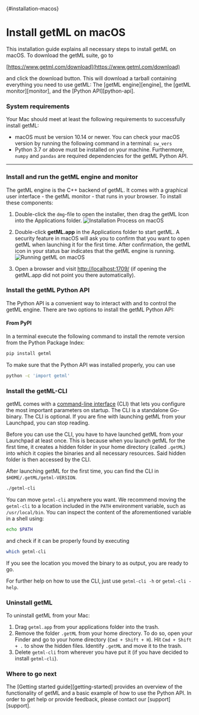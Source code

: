 [](){#installation-macos}
# Install getML on macOS

This installation guide explains all necessary steps to install getML on macOS.
To download the getML suite, go to 

[https://www.getml.com/download](https://www.getml.com/download)

and click the download button. This will download a tarball containing everything you need to use getML: The [getML engine][engine], the [getML monitor][monitor], and the [Python API][python-api].

### System requirements

Your Mac should meet at least the following requirements to successfully install getML:

* macOS must be version 10.14 or newer. You can check your macOS version by running the following command in a terminal: `sw_vers`
* Python 3.7 or above must be installed on your machine. Furthermore, `numpy` and `pandas` are required dependencies for the getML Python API.

___

### Install and run the getML engine and monitor

The getML engine is the C++ backend of getML. It comes with a graphical user interface - the getML monitor - that runs in your browser. To install these components:

1. Double-click the `dmg`-file to open the installer, then drag the getML Icon into the Applications folder.
   ![Installation Process on macOS](install_mac.png)

2. Double-click **getML.app** in the Applications folder to start getML. A security feature in macOS will ask you to confirm that you want to open getML when launching it for the first time. After confirmation, the getML icon in your status bar indicates that the getML engine is running.
   ![Running getML on macOS](install_mac2.png)

3. Open a browser and visit [http://localhost:1709/](http://localhost:1709/) (if opening the getML.app did not point you there automatically). 

### Install the getML Python API

The Python API is a convenient way to interact with and to control the getML engine. There are two options to install the getML Python API:

#### From PyPI

In a terminal execute the following command to install the remote version from the Python Package Index:

```bash
pip install getml
```

To make sure that the Python API was installed properly, you can use

```bash
python -c 'import getml'
```

### Install the getML-CLI

getML comes with a [command-line interface](#api_documentation_cli) (CLI) that lets you configure the most important parameters on startup. The CLI is a standalone Go-binary. The CLI is optional. If you are fine with launching getML from your Launchpad, you can stop reading.

Before you can use the CLI, you have to have launched getML from your Launchpad at least once. This is because when you launch getML for the first time, it creates a hidden folder in your home directory (called `.getML`) into which it copies the binaries and all necessary resources. Said hidden folder is then accessed by the CLI. 

After launching getML for the first time, you can find the CLI in `$HOME/.getML/getml-VERSION`.

```bash
./getml-cli
```

You can move `getml-cli` anywhere you want. We recommend moving the `getml-cli` to a location included in the `PATH` environment variable, such as `/usr/local/bin`. You can inspect the content of the aforementioned variable in a shell using:

```bash
echo $PATH
```

and check if it can be properly found by executing

```bash			
which getml-cli
```

If you see the location you moved the binary to as output, you are ready to go.

For further help on how to use the CLI, just use `getml-cli -h` or `getml-cli -help`.

### Uninstall getML

To uninstall getML from your Mac:

1. Drag `getml.app` from your applications folder into the trash.
2. Remove the folder `.getML` from your home directory. To do so, open your Finder and go to your home directory (`Cmd + Shift + H`). Hit `Cmd + Shift + .` to show the hidden files. Identify `.getML` and move it to the trash.
3. Delete `getml-cli` from wherever you have put it (if you have decided to install `getml-cli`).

### Where to go next

The [Getting started guide][getting-started] provides an overview of the functionality of getML and a basic example of how to use the Python API. In order to get help or provide feedback, please contact our [support][support].
